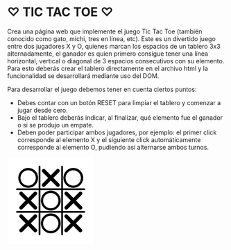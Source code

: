 # ♡ TIC TAC TOE ♡

Crea una página web que implemente el juego Tic Tac Toe (también conocido como gato, michi, tres en línea, etc). Este es un divertido juego entre dos jugadores X y O, quienes marcan los espacios de un tablero 3x3 alternadamente, el ganador es quien primero consigue tener una línea horizontal, vertical o diagonal de 3 espacios consecutivos con su elemento. Para esto deberás crear el tablero directamente en el archivo html y la funcionalidad se desarrollará mediante uso del DOM.

Para desarrollar el juego debemos tener en cuenta ciertos puntos:

* Debes contar con un botón RESET para limpiar el tablero y comenzar a jugar desde cero.
* Bajo el tablero deberás indicar, al finalizar, qué elemento fue el ganador o si se produjo un empate.
* Deben poder participar ambos jugadores, por ejemplo: el primer click corresponde al elemento X y el siguiente click automáticamente corresponde al elemento O, pudiendo así alternarse ambos turnos.

![tic.png](assets/images/tic.png)
